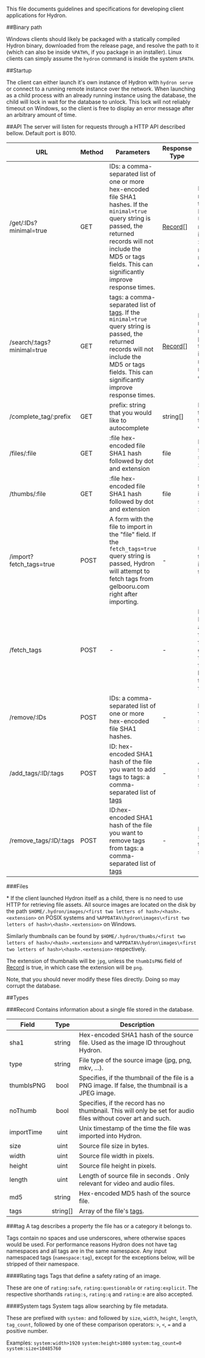 This file documents guidelines and specifications for developing client
applications for Hydron.

##Binary path

Windows clients should likely be packaged with a statically compiled Hydron
binary, downloaded from the release page, and resolve the path to it (which can
also be inside `%PATH%`, if you package in an installer). Linux clients can
simply assume the `hydron` command is inside the system `$PATH`.

##Startup

The client can either launch it's own instance of Hydron with `hydron serve` or
connect to a running remote instance over the network. When launching as a child
process with an already running instance using the database, the child will lock
in wait for the database to unlock. This lock will not reliably timeout on
Windows, so the client is free to display an error message after an arbitrary
amount of time.

##API
The server will listen for requests through a HTTP API described bellow.
Default port is 8010.

| URL | Method | Parameters | Response Type | Description |
|---|---|---|---|---|
| /get/:IDs?minimal=true | GET | IDs: a comma-separated list of one or more hex-encoded file SHA1 hashes. If the `minimal=true` query string is passed, the returned records will not include the MD5 or tags fields. This can significantly improve response times. | [Record](#record)[] | Return records with the target IDs. Unmatched records are ignored. If :IDs is empty, returns all records in the database. |
| /search/:tags?minimal=true | GET | tags: a comma-separated list of [tags](#tag). If the `minimal=true` query string is passed, the returned records will not include the MD5 or tags fields. This can significantly improve response times. | [Record](#record)[] | Return records that match all the provided tags. If :tags is empty, returns all records in the database. |
| /complete_tag/:prefix | GET | prefix: string that you would like to autocomplete | string[] | Return up to the first ten tags that start with :prefix. |
| /files/:file | GET | :file hex-encoded file SHA1 hash followed by dot and extension | file | Return the source file specified by :file. * |
| /thumbs/:file | GET | :file hex-encoded file SHA1 hash followed by dot and extension | file | Return the thumbnail image specified by :file. * |
| /import?fetch_tags=true | POST | A form with the file to import in the "file" field. If the `fetch_tags=true` query string is passed, Hydron will attempt to fetch tags from gelbooru.com right after importing. | - | Uploads a file to be imported into the database. |
| /fetch_tags | POST | - | - | Instructs Hydron to attempt to fetch tags from gelbooru.com for all eligible files, that have not had their tags fetched yet. |
| /remove/:IDs | POST | IDs: a comma-separated list of one or more hex-encoded file SHA1 hashes. | - | Remove the files specified by :IDs. |
| /add_tags/:ID/:tags | POST | ID: hex-encoded SHA1 hash of the file you want to add tags to tags: a comma-separated list of [tags](#tag) | - | Add the specified tags to the specified file |
| /remove_tags/:ID/:tags | POST | ID:hex-encoded SHA1 hash of the file you want to remove tags from tags: a comma-separated list of [tags](#tag) | - | Remove the specified tags from the specified file |

###Files

\* If the client launched Hydron itself as a child, there is no need to use
HTTP for retrieving file assets. All source images are located on the disk
by the path
`$HOME/.hydron/images/<first two letters of hash>/<hash>.<extension>` on POSIX
systems and
`%APPDATA%\hydron\images\<first two letters of hash>\<hash>.<extension>` on
Windows.

Similarly thumbnails can be found by
`$HOME/.hydron/thumbs/<first two letters of hash>/<hash>.<extension>` and
`%APPDATA%\hydron\images\<first two letters of hash>\<hash>.<extension>`
respectively.

The extension of thumbnails will be `jpg`, unless the `thumbIsPNG` field of
[Record](#record) is true, in which case the extension will be `png`.

Note, that you should never modify these files directly. Doing so may corrupt
the database.

##Types

###Record
Contains information about a single file stored in the database.

| Field | Type | Description |
|---|:---:|---|
| sha1 | string | Hex-encoded SHA1 hash of the source file. Used as the image ID throughout Hydron. |
| type | string | File type of the source image (jpg, png, mkv, ...). |
| thumbIsPNG | bool | Specifies, if the thumbnail of the file is a PNG image. If false, the thumbnail is a JPEG image.  |
| noThumb | bool | Specifies, if the record has no thumbnail. This will only be set for audio files without cover art and such. |
| importTime | uint | Unix timestamp of the time the file was imported into Hydron. |
| size | uint | Source file size in bytes. |
| width | uint | Source file width in pixels. |
| height | uint | Source file height in pixels. |
| length | uint | Length of source file in seconds . Only relevant for video and audio files. |
| md5 | string | Hex-encoded MD5 hash of the source file. |
| tags | string[] | Array of the file's [tags](#tag). |

###tag
A tag describes a property the file has or a category it belongs to.

Tags contain no spaces and use underscores, where otherwise spaces would be
used. For performance reasons Hydron does not have tag namespaces and all tags
are in the same namespace. Any input namespaced tags (`namespace:tag`), except
for the exceptions below, will be stripped of their namespace.

####Rating tags
Tags that define a safety rating of an image.

These are one of `rating:safe`, `rating:questionable` or `rating:explicit`.
The respective shorthands `rating:s`, `rating:q` and `rating:e` are also
accepted.

####System tags
System tags allow searching by file metadata.

These are prefixed with `system:` and followed by
`size`, `width`, `height`, `length`, `tag_count`,
followed by one of these comparison operators:
`>`, `<`, `=`
and a positive number.

Examples:
`system:width>1920` `system:height>1080` `system:tag_count=0`
`system:size<10485760`
